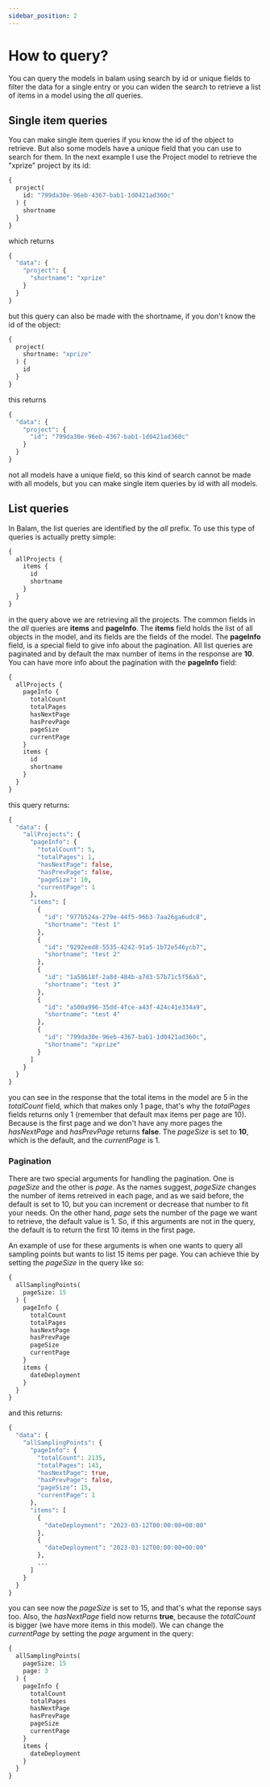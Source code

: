 ```yaml
---
sidebar_position: 2
---
```


# How to query?

You can query the models in balam using search by id or unique fields to filter the data for a single 
entry or you can widen the search to retrieve a list of items in a model using the _all_ queries. 

## Single item queries

You can make single item queries if you know the id of the object to retrieve. But also some models 
have a unique field that you can use to search for them. In the next example I use the Project model
to retrieve the "xprize" project by its id:

```graphql
{
  project(
    id: "799da30e-96eb-4367-bab1-1d0421ad360c"
  ) {
    shortname
  }
}
```

which returns

```graphql
{
  "data": {
    "project": {
      "shortname": "xprize"
    }
  }
}
```

but this query can also be made with the shortname, if you don't know the id of the object:

```graphql
{
  project(
    shortname: "xprize"
  ) {
    id
  }
}
```
this returns

```graphql
{
  "data": {
    "project": {
      "id": "799da30e-96eb-4367-bab1-1d0421ad360c"
    }
  }
}
```

not all models have a unique field, so this kind of search cannot be made with all models, but you can
make single item queries by id with all models.

## List queries

In Balam, the list queries are identified by the _all_ prefix. To use this type of queries is actually
pretty simple:

```graphql
{
  allProjects {
    items {
      id
      shortname
    }
  }
}
```

in the query above we are retrieving all the projects. The common fields in the _all_ queries are **items** and **pageInfo**. The **items** field holds the list of all objects in the model, and its fields are the fields of the model. The **pageInfo** field, is a special field to give info about the pagination. All list
queries are paginated and by default the max number of items in the response are **10**. You can have more info about the pagination with the **pageInfo** field:

```graphql
{
  allProjects {
    pageInfo {
      totalCount
      totalPages
      hasNextPage
      hasPrevPage
      pageSize
      currentPage
    }
    items {
      id
      shortname
    }
  }
}
```

this query returns:

```graphql
{
  "data": {
    "allProjects": {
      "pageInfo": {
        "totalCount": 5,
        "totalPages": 1,
        "hasNextPage": false,
        "hasPrevPage": false,
        "pageSize": 10,
        "currentPage": 1
      },
      "items": [
        {
          "id": "977b524a-279e-44f5-96b3-7aa26ga6udc8",
          "shortname": "test 1"
        },
        {
          "id": "9292eed8-5535-4242-91a5-1b72e546ycb7",
          "shortname": "test 2"
        },
        {
          "id": "1a58618f-2a8d-484b-a7d3-57b71c5f56a5",
          "shortname": "test 3"
        },
        {
          "id": "a500a996-35dd-4fce-a43f-424c41e334a9",
          "shortname": "test 4"
        },
        {
          "id": "799da30e-96eb-4367-bab1-1d0421ad360c",
          "shortname": "xprize"
        }
      ]
    }
  }
}
```

you can see in the response that the total items in the model are 5 in the _totalCount_ field, 
which that makes only 1 page, that's why the _totalPages_ fields returns only 1 (remember that 
default max items per page are 10). Because is the first page and we don't have any more pages
the _hasNextPage_ and _hasPrevPage_ returns **false**. The _pageSize_ is set to **10**, which is 
the default, and the _currentPage_ is 1.

### Pagination

There are two special arguments for handling the pagination. One is _pageSize_ and the other is 
_page_. As the names suggest, _pageSize_ changes the number of items retreived in each page, and 
as we said before, the default is set to 10, but you can increment or decrease that number to fit
your needs. On the other hand, _page_ sets the number of the page we want to retrieve, the default
value is 1. So, if this arguments are not in the query, the default is to return the first 10 items
in the first page.

An example of use for these arguments is when one wants to query all sampling points but wants to 
list 15 items per page. You can achieve thie by setting the _pageSize_ in the query like so:

```graphql
{
  allSamplingPoints(
    pageSize: 15
  ) {
    pageInfo {
      totalCount
      totalPages
      hasNextPage
      hasPrevPage
      pageSize
      currentPage
    }
    items {
      dateDeployment
    }
  }
}
```

and this returns:

```graphql
{
  "data": {
    "allSamplingPoints": {
      "pageInfo": {
        "totalCount": 2135,
        "totalPages": 143,
        "hasNextPage": true,
        "hasPrevPage": false,
        "pageSize": 15,
        "currentPage": 1
      },
      "items": [
        {
          "dateDeployment": "2023-03-12T00:00:00+00:00"
        },
        {
          "dateDeployment": "2023-03-12T00:00:00+00:00"
        },
        ...
      ]
    }
  }
}
```

you can see now the _pageSize_ is set to 15, and that's what the reponse says too. Also, the 
_hasNextPage_ field now returns **true**, because the _totalCount_ is bigger (we have more items
in this model). We can change the _currentPage_ by setting the _page_ argument in the query:

```graphql
{
  allSamplingPoints(
    pageSize: 15
    page: 3
  ) {
    pageInfo {
      totalCount
      totalPages
      hasNextPage
      hasPrevPage
      pageSize
      currentPage
    }
    items {
      dateDeployment
    }
  }
}
```